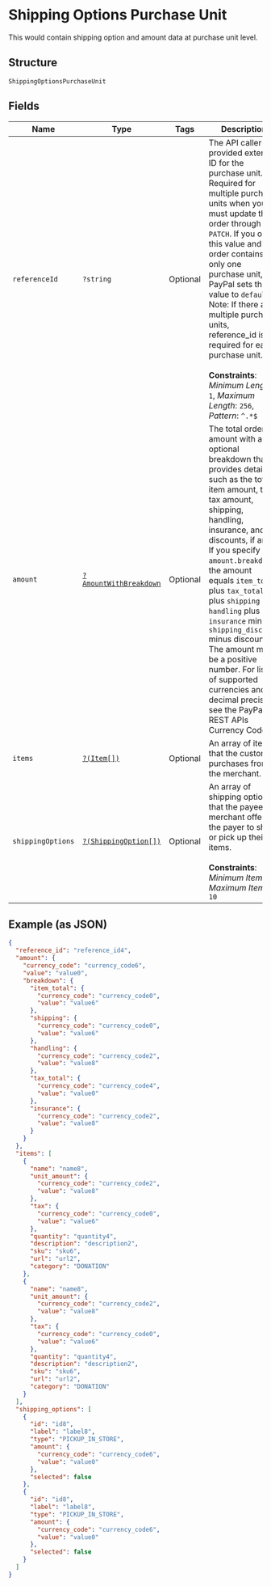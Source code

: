
# Shipping Options Purchase Unit

This would contain shipping option and amount data at purchase unit level.

## Structure

`ShippingOptionsPurchaseUnit`

## Fields

| Name | Type | Tags | Description | Getter | Setter |
|  --- | --- | --- | --- | --- | --- |
| `referenceId` | `?string` | Optional | The API caller-provided external ID for the purchase unit. Required for multiple purchase units when you must update the order through `PATCH`. If you omit this value and the order contains only one purchase unit, PayPal sets this value to `default`. Note: If there are multiple purchase units, reference_id is required for each purchase unit.<br><br>**Constraints**: *Minimum Length*: `1`, *Maximum Length*: `256`, *Pattern*: `^.*$` | getReferenceId(): ?string | setReferenceId(?string referenceId): void |
| `amount` | [`?AmountWithBreakdown`](../../doc/models/amount-with-breakdown.md) | Optional | The total order amount with an optional breakdown that provides details, such as the total item amount, total tax amount, shipping, handling, insurance, and discounts, if any. If you specify `amount.breakdown`, the amount equals `item_total` plus `tax_total` plus `shipping` plus `handling` plus `insurance` minus `shipping_discount` minus discount. The amount must be a positive number. For listed of supported currencies and decimal precision, see the PayPal REST APIs Currency Codes. | getAmount(): ?AmountWithBreakdown | setAmount(?AmountWithBreakdown amount): void |
| `items` | [`?(Item[])`](../../doc/models/item.md) | Optional | An array of items that the customer purchases from the merchant. | getItems(): ?array | setItems(?array items): void |
| `shippingOptions` | [`?(ShippingOption[])`](../../doc/models/shipping-option.md) | Optional | An array of shipping options that the payee or merchant offers to the payer to ship or pick up their items.<br><br>**Constraints**: *Minimum Items*: `1`, *Maximum Items*: `10` | getShippingOptions(): ?array | setShippingOptions(?array shippingOptions): void |

## Example (as JSON)

```json
{
  "reference_id": "reference_id4",
  "amount": {
    "currency_code": "currency_code6",
    "value": "value0",
    "breakdown": {
      "item_total": {
        "currency_code": "currency_code0",
        "value": "value6"
      },
      "shipping": {
        "currency_code": "currency_code0",
        "value": "value6"
      },
      "handling": {
        "currency_code": "currency_code2",
        "value": "value8"
      },
      "tax_total": {
        "currency_code": "currency_code4",
        "value": "value0"
      },
      "insurance": {
        "currency_code": "currency_code2",
        "value": "value8"
      }
    }
  },
  "items": [
    {
      "name": "name8",
      "unit_amount": {
        "currency_code": "currency_code2",
        "value": "value8"
      },
      "tax": {
        "currency_code": "currency_code0",
        "value": "value6"
      },
      "quantity": "quantity4",
      "description": "description2",
      "sku": "sku6",
      "url": "url2",
      "category": "DONATION"
    },
    {
      "name": "name8",
      "unit_amount": {
        "currency_code": "currency_code2",
        "value": "value8"
      },
      "tax": {
        "currency_code": "currency_code0",
        "value": "value6"
      },
      "quantity": "quantity4",
      "description": "description2",
      "sku": "sku6",
      "url": "url2",
      "category": "DONATION"
    }
  ],
  "shipping_options": [
    {
      "id": "id8",
      "label": "label8",
      "type": "PICKUP_IN_STORE",
      "amount": {
        "currency_code": "currency_code6",
        "value": "value0"
      },
      "selected": false
    },
    {
      "id": "id8",
      "label": "label8",
      "type": "PICKUP_IN_STORE",
      "amount": {
        "currency_code": "currency_code6",
        "value": "value0"
      },
      "selected": false
    }
  ]
}
```

